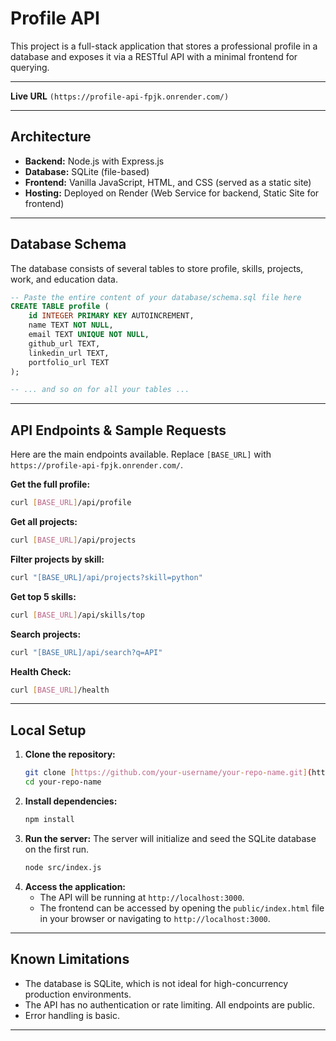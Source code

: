 # Profile API

This project is a full-stack application that stores a professional profile in a database and exposes it via a RESTful API with a minimal frontend for querying.

---

**Live URL** `(https://profile-api-fpjk.onrender.com/)`

---

## Architecture

* **Backend:** Node.js with Express.js
* **Database:** SQLite (file-based)
* **Frontend:** Vanilla JavaScript, HTML, and CSS (served as a static site)
* **Hosting:** Deployed on Render (Web Service for backend, Static Site for frontend)

---

## Database Schema

The database consists of several tables to store profile, skills, projects, work, and education data.

```sql
-- Paste the entire content of your database/schema.sql file here
CREATE TABLE profile (
    id INTEGER PRIMARY KEY AUTOINCREMENT,
    name TEXT NOT NULL,
    email TEXT UNIQUE NOT NULL,
    github_url TEXT,
    linkedin_url TEXT,
    portfolio_url TEXT
);

-- ... and so on for all your tables ...
```

---

## API Endpoints & Sample Requests

Here are the main endpoints available. Replace `[BASE_URL]` with `https://profile-api-fpjk.onrender.com/`.

**Get the full profile:**
```bash
curl [BASE_URL]/api/profile
```

**Get all projects:**
```bash
curl [BASE_URL]/api/projects
```

**Filter projects by skill:**
```bash
curl "[BASE_URL]/api/projects?skill=python"
```

**Get top 5 skills:**
```bash
curl [BASE_URL]/api/skills/top
```

**Search projects:**
```bash
curl "[BASE_URL]/api/search?q=API"
```

**Health Check:**
```bash
curl [BASE_URL]/health
```

---

## Local Setup

1.  **Clone the repository:**
    ```bash
    git clone [https://github.com/your-username/your-repo-name.git](https://github.com/your-username/your-repo-name.git)
    cd your-repo-name
    ```
2.  **Install dependencies:**
    ```bash
    npm install
    ```
3.  **Run the server:**
    The server will initialize and seed the SQLite database on the first run.
    ```bash
    node src/index.js
    ```
4.  **Access the application:**
    * The API will be running at `http://localhost:3000`.
    * The frontend can be accessed by opening the `public/index.html` file in your browser or navigating to `http://localhost:3000`.

---

## Known Limitations

* The database is SQLite, which is not ideal for high-concurrency production environments.
* The API has no authentication or rate limiting. All endpoints are public.
* Error handling is basic.

---
